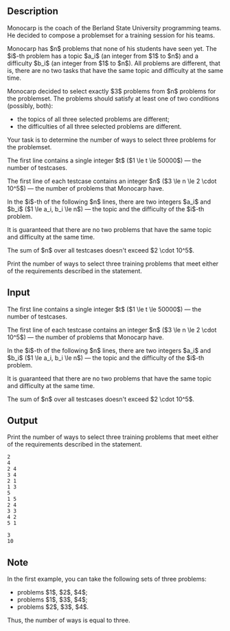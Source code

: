 ## Description

<div><p>Monocarp is the coach of the Berland State University programming teams. He decided to compose a problemset for a training session for his teams.</p><p>Monocarp has $n$ problems that none of his students have seen yet. The $i$-th problem has a topic $a_i$ (an integer from $1$ to $n$) and a difficulty $b_i$ (an integer from $1$ to $n$). All problems are different, that is, there are no two tasks that have the same topic and difficulty at the same time.</p><p>Monocarp decided to select exactly $3$ problems from $n$ problems for the problemset. The problems should satisfy <span class="tex-font-style-bf">at least one</span> of two conditions (possibly, both):</p><ul> <li> the topics of all three selected problems are different; </li><li> the difficulties of all three selected problems are different. </li></ul><p>Your task is to determine the number of ways to select three problems for the problemset.</p></div><div class="input-specification"><p>The first line contains a single integer $t$ ($1 \le t \le 50000$)&nbsp;— the number of testcases.</p><p>The first line of each testcase contains an integer $n$ ($3 \le n \le 2 \cdot 10^5$) — the number of problems that Monocarp have.</p><p>In the $i$-th of the following $n$ lines, there are two integers $a_i$ and $b_i$ ($1 \le a_i, b_i \le n$)&nbsp;— the topic and the difficulty of the $i$-th problem.</p><p>It is guaranteed that there are no two problems that have the same topic and difficulty at the same time.</p><p>The sum of $n$ over all testcases doesn't exceed $2 \cdot 10^5$.</p></div><div class="output-specification"><p>Print the number of ways to select three training problems that meet either of the requirements described in the statement.</p></div>

## Input

<p>The first line contains a single integer $t$ ($1 \le t \le 50000$)&nbsp;— the number of testcases.</p><p>The first line of each testcase contains an integer $n$ ($3 \le n \le 2 \cdot 10^5$) — the number of problems that Monocarp have.</p><p>In the $i$-th of the following $n$ lines, there are two integers $a_i$ and $b_i$ ($1 \le a_i, b_i \le n$)&nbsp;— the topic and the difficulty of the $i$-th problem.</p><p>It is guaranteed that there are no two problems that have the same topic and difficulty at the same time.</p><p>The sum of $n$ over all testcases doesn't exceed $2 \cdot 10^5$.</p>

## Output

<p>Print the number of ways to select three training problems that meet either of the requirements described in the statement.</p>





```input1
2
4
2 4
3 4
2 1
1 3
5
1 5
2 4
3 3
4 2
5 1
```




```output1
3
10
```



## Note

<p>In the first example, you can take the following sets of three problems:</p><ul> <li> problems $1$, $2$, $4$; </li><li> problems $1$, $3$, $4$; </li><li> problems $2$, $3$, $4$. </li></ul><p>Thus, the number of ways is equal to three.</p>
